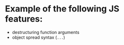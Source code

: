 # Example of the following JS features:

- destructuring function arguments
- object spread syntax (`...`)

